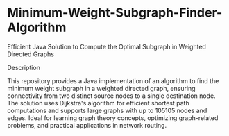 # Minimum-Weight-Subgraph-Finder-Algorithm
Efficient Java Solution to Compute the Optimal Subgraph in Weighted Directed Graphs


Description

This repository provides a Java implementation of an algorithm to find the minimum weight subgraph in a weighted directed graph, ensuring connectivity from two distinct source nodes to a single destination node. The solution uses Dijkstra's algorithm for efficient shortest path computations and supports large graphs with up to 105105 nodes and edges. Ideal for learning graph theory concepts, optimizing graph-related problems, and practical applications in network routing.

